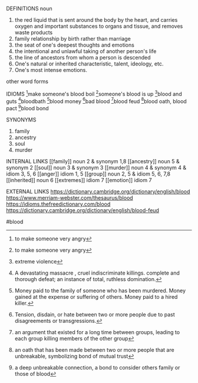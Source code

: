 DEFINITIONS
noun
1. the red liquid that is sent around the body by the heart, and carries oxygen and important substances to organs and tissue, and removes waste products
2. family relationship by birth rather than marriage
3. the seat of one's deepest thoughts and emotions
4. the intentional and unlawful taking of another person's life
5. the line of ancestors from whom a person is descended
6.  One's natural or inherited characteristic, talent, ideology, etc.
7. One's most intense emotions.

other word forms

IDIOMS
[^1]make someone's blood boil
[^1]someone's blood is up
[^2]blood and guts
[^3]bloodbath
[^4]blood money
[^5]bad blood
[^6]blood feud
[^7]blood oath, blood pact
[^8]blood bond

SYNONYMS
1. family
2. ancestry
3. soul
4. murder

INTERNAL LINKS
[[family]] noun 2 & synonym 1,8
[[ancestry]] noun 5 & synonym 2
[[soul]] noun 3 & synonym 3
[[murder]] noun 4 & synonym 4 & idiom 3, 5, 6
[[anger]] idiom 1, 5
[[group]] noun 2, 5 & idiom 5, 6, 7,8
[[inherited]] noun 6
[[extremes]] idiom 7
[[emotion]] idiom 7

EXTERNAL LINKS
https://dictionary.cambridge.org/dictionary/english/blood
https://www.merriam-webster.com/thesaurus/blood
https://idioms.thefreedictionary.com/blood
https://dictionary.cambridge.org/dictionary/english/blood-feud

#blood


[^1]: to make someone very angry

[^2]: extreme violence

[^3]: A devastating massacre , cruel indiscriminate killings. complete and thorough defeat; an instance of total, ruthless domination.

[^4]: Money paid to the family of someone who has been murdered. Money gained at the expense or suffering of others. Money paid to a hired killer.

[^5]: Tension, disdain, or hate between two or more people due to past disagreements or transgressions.

[^6]: an argument that existed for a long time between groups, leading to each group killing members of the other group

[^7]: an oath that has been made between two or more people that are unbreakable, symbolizing bond of mutual trust

[^8]: a deep unbreakable connection, a bond to consider others family or those of blood
